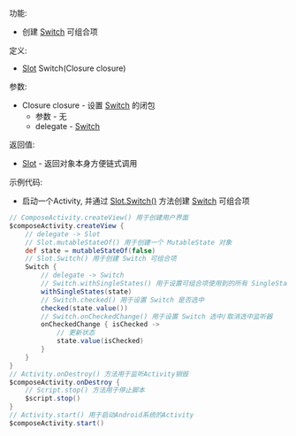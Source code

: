 功能:

+ 创建 [Switch](/API/UI/Compose/Widget/Switch/README.md) 可组合项

定义:

+ [Slot](/API/UI/Compose/Slot/Slot/README.md) Switch(Closure closure)

参数:

+ Closure closure - 设置 [Switch](/API/UI/Compose/Widget/Switch/README.md) 的闭包
    + 参数 - 无
    + delegate - [Switch](/API/UI/Compose/Widget/Switch/README.md)

返回值:

+ [Slot](/API/UI/Compose/Slot/Slot/README.md) - 返回对象本身方便链式调用

示例代码:

+ 启动一个Activity, 并通过 [Slot.Switch()](/API/UI/Compose/Slot/Slot/README.md?id=Switch)
  方法创建 [Switch](/API/UI/Compose/Widget/Switch/README.md) 可组合项

```groovy
// ComposeActivity.createView() 用于创建用户界面
$composeActivity.createView {
    // delegate -> Slot
    // Slot.mutableStateOf() 用于创建一个 MutableState 对象
    def state = mutableStateOf(false)
    // Slot.Switch() 用于创建 Switch 可组合项
    Switch {
        // delegate -> Switch
        // Switch.withSingleStates() 用于设置可组合项使用到的所有 SingleState
        withSingleStates(state)
        // Switch.checked() 用于设置 Switch 是否选中
        checked(state.value())
        // Switch.onCheckedChange() 用于设置 Switch 选中/取消选中监听器
        onCheckedChange { isChecked ->
            // 更新状态
            state.value(isChecked)
        }
    }
}
// Activity.onDestroy() 方法用于监听Activity销毁
$composeActivity.onDestroy {
    // Script.stop() 方法用于停止脚本
    $script.stop()
}
// Activity.start() 用于启动Android系统的Activity
$composeActivity.start()
```